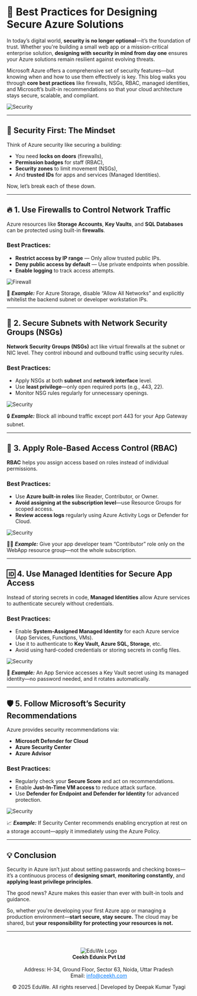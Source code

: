 # 🔐 **Best Practices for Designing Secure Azure Solutions**

In today’s digital world, **security is no longer optional**—it’s the foundation of trust. Whether you're building a small web app or a mission-critical enterprise solution, **designing with security in mind from day one** ensures your Azure solutions remain resilient against evolving threats.

Microsoft Azure offers a comprehensive set of security features—but knowing when and how to use them effectively is key. This blog walks you through **core best practices** like firewalls, NSGs, RBAC, managed identities, and Microsoft’s built-in recommendations so that your cloud architecture stays secure, scalable, and compliant.

![Security](/media/blog51.png)

---

## 🧠 Security First: The Mindset

Think of Azure security like securing a building:
- You need **locks on doors** (firewalls),
- **Permission badges** for staff (RBAC),
- **Security zones** to limit movement (NSGs),
- And **trusted IDs** for apps and services (Managed Identities).

Now, let’s break each of these down.

---

## 🔥 1. Use Firewalls to Control Network Traffic

Azure resources like **Storage Accounts**, **Key Vaults**, and **SQL Databases** can be protected using built-in **firewalls**.

### Best Practices:
- **Restrict access by IP range** — Only allow trusted public IPs.
- **Deny public access by default** — Use private endpoints when possible.
- **Enable logging** to track access attempts.

![Firewall](/media/blog52.png)

🧪 ***Example:*** For Azure Storage, disable “Allow All Networks” and explicitly whitelist the backend subnet or developer workstation IPs.

---

## 🚦 2. Secure Subnets with Network Security Groups (NSGs)

**Network Security Groups (NSGs)** act like virtual firewalls at the subnet or NIC level. They control inbound and outbound traffic using security rules.

### Best Practices:
- Apply NSGs at both **subnet** and **network interface** level.
- Use **least privilege**—only open required ports (e.g., 443, 22).
- Monitor NSG rules regularly for unnecessary openings.

![Security](/media/blog53.png)

🔒 ***Example:*** Block all inbound traffic except port 443 for your App Gateway subnet.

---

## 👥 3. Apply Role-Based Access Control (RBAC)

**RBAC** helps you assign access based on roles instead of individual permissions.

### Best Practices:
- Use **Azure built-in roles** like Reader, Contributor, or Owner.
- **Avoid assigning at the subscription level**—use Resource Groups for scoped access.
- **Review access logs** regularly using Azure Activity Logs or Defender for Cloud.

![Security](/media/blog54.png)

👨‍💻 ***Example:*** Give your app developer team “Contributor” role only on the WebApp resource group—not the whole subscription.

---

## 🆔 4. Use Managed Identities for Secure App Access

Instead of storing secrets in code, **Managed Identities** allow Azure services to authenticate securely without credentials.

### Best Practices:
- Enable **System-Assigned Managed Identity** for each Azure service (App Services, Functions, VMs).
- Use it to authenticate to **Key Vault, Azure SQL, Storage**, etc.
- Avoid using hard-coded credentials or storing secrets in config files.

![Security](/media/blog55.png)

🔑 ***Example:*** An App Service accesses a Key Vault secret using its managed identity—no password needed, and it rotates automatically.

---

## 🛡️ 5. Follow Microsoft’s Security Recommendations

Azure provides security recommendations via:
- **Microsoft Defender for Cloud**
- **Azure Security Center**
- **Azure Advisor**

### Best Practices:
- Regularly check your **Secure Score** and act on recommendations.
- Enable **Just-In-Time VM access** to reduce attack surface.
- Use **Defender for Endpoint and Defender for Identity** for advanced protection.

![Security](/media/blog56.png)

📈 ***Example:*** If Security Center recommends enabling encryption at rest on a storage account—apply it immediately using the Azure Policy.

---

## 💡 Conclusion

Security in Azure isn’t just about setting passwords and checking boxes—it’s a continuous process of **designing smart**, **monitoring constantly**, and **applying least privilege principles**.

The good news? Azure makes this easier than ever with built-in tools and guidance.

So, whether you're developing your first Azure app or managing a production environment—**start secure, stay secure.** The cloud may be shared, but **your responsibility for protecting your resources is not.**

---
<div style="text-align: center; padding-top: 30px;">
  <img src="/images/logo.png" alt="EduWe Logo" style="max-width: 150px; height: auto;"/>
  
  <center><strong>Ceekh Edunix Pvt Ltd</strong></center><br>
    Address: H-34, Ground Floor, Sector 63, Noida, Uttar Pradesh<br>
    Email: <a href="mailto:info@ceekh.com" style="color: #007bff;">info@ceekh.com</a>
  </p>
  <p style="font-size: 14px; color: #555;"><center>© 2025 EduWe. All rights reserved.| Developed by Deepak Kumar Tyagi </center></p>
</div>